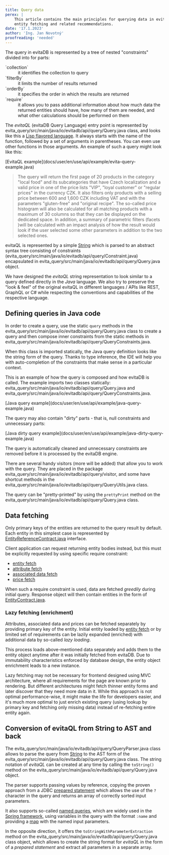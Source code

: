 ```yaml
---
title: Query data
perex: |
    This article contains the main principles for querying data in evitaDB, the description of the data API regarding
    entity fetching and related recommendations.
date: '17.1.2023'
author: 'Ing. Jan Novotný'
proofreading: 'needed'
---
```


The query in evitaDB is represented by a tree of nested "constraints" divided into for parts:

<dl>
    <dt>`collection`</dt>
    <dd>it identifies the collection to query</dd>
    <dt>`filterBy`</dt>
    <dd>it limits the number of results returned</dd>
    <dt>`orderBy`</dt>
    <dd>it specifies the order in which the results are returned</dd>
    <dt>`require`</dt>
    <dd>it allows you to pass additional information about how much data the returned entities should have, 
    how many of them are needed, and what other calculations should be performed on them</dd>
</dl>

The *evitaQL* (evitaDB Query Language) entry point is represented by 
<SourceClass>evita_query/src/main/java/io/evitadb/api/query/Query.java</SourceClass> class, and looks like this 
a [Lisp flavored language](https://en.wikipedia.org/wiki/Lisp_(programming_language)). It always starts with 
the name of the function, followed by a set of arguments in parentheses. You can even use other functions 
in those arguments. An example of such a query might look like this:

<SourceCodeTabs>
[EvitaQL example](docs/user/en/use/api/example/evita-query-example.java)
</SourceCodeTabs>

> The query will return the first page of 20 products in the category "local food" and its subcategories that have 
> Czech localization and a valid price in one of the price lists "VIP", "loyal customer" or "regular prices" in the 
> currency CZK. It also filters only products with a selling price between 600 and 1,600 CZK including VAT and with the 
> parameters "gluten-free" and "original recipe".
> The so-called price histogram will also be calculated for all matching products with a maximum of 30 columns so that 
> they can be displayed on the dedicated space. In addition, a summary of parametric filters (facets )will be 
> calculated with an impact analysis of how the result would look if the user selected some other parameters in addition 
> to the two selected ones.

evitaQL is represented by a simple
[String](https://docs.oracle.com/en/java/javase/17/docs/api/java.base/java/lang/String.html) which is parsed to
an abstract syntax tree consisting of constraints 
(<SourceClass>evita_query/src/main/java/io/evitadb/api/query/Constraint.java</SourceClass>) encapsulated in 
<SourceClass>evita_query/src/main/java/io/evitadb/api/query/Query.java</SourceClass> object.

We have designed the *evitaQL* string representation to look similar to a query defined directly in the *Java* language. 
We also try to preserve the "look & feel" of the original evitaQL in different languages / APIs like REST, GraphQL or C#
while respecting the conventions and capabilities of the respective language.

<LanguageSpecific to="java">

## Defining queries in Java code

In order to create a query, use the static `query` methods in the
<SourceClass>evita_query/src/main/java/io/evitadb/api/query/Query.java</SourceClass> class to create a query and then
compose inner constraints from the static methods in
<SourceClass>evita_query/src/main/java/io/evitadb/api/query/QueryConstraints.java</SourceClass>.

When this class is imported statically, the Java query definition looks like the string form of the query.
Thanks to type inference, the IDE will help you with auto-completion of the constraints that make sense in a particular
context.

This is an example of how the query is composed and how evitaDB is called. The example imports two classes statically:
<SourceClass>evita_query/src/main/java/io/evitadb/api/query/Query.java</SourceClass> and
<SourceClass>evita_query/src/main/java/io/evitadb/api/query/QueryConstraints.java</SourceClass>.

<SourceCodeTabs>
[Java query example](docs/user/en/use/api/example/java-query-example.java)
</SourceCodeTabs>

The query may also contain "dirty" parts - that is, null constraints and unnecessary parts:

<SourceCodeTabs>
[Java dirty query example](docs/user/en/use/api/example/java-dirty-query-example.java)
</SourceCodeTabs>

The query is automatically cleaned and unnecessary constraints are removed before it is processed by the evitaDB engine.

There are several handy visitors (more will be added) that allow you to work with the query. They are placed in the package
<SourceClass>evita_query/src/main/java/io/evitadb/api/query/visitor</SourceClass>, and some have shortcut methods in the
<SourceClass>evita_query/src/main/java/io/evitadb/api/query/QueryUtils.java</SourceClass> class.

The query can be "pretty-printed" by using the `prettyPrint` method on the
<SourceClass>evita_query/src/main/java/io/evitadb/api/query/Query.java</SourceClass> class.

</LanguageSpecific>

## Data fetching

Only primary keys of the entities are returned to the query result by default. Each entity in this simplest case is
represented by <SourceClass>[EntityReferenceContract.java](https://github.com/FgForrest/evitaDB-research/blob/master/evita_api/src/main/java/io/evitadb/api/data/EntityReferenceContract.java)</SourceClass>
interface.

Client application can request returning entity bodies instead, but this must be explicitly requested by using specific
require constraint:

- [entity fetch](querying/query_language#entity-body)
- [attribute fetch](querying/query_language#attributes)
- [associated data fetch](querying/query_language#associated-data)
- [price fetch](querying/query_language#prices)

When such a require constraint is used, data are fetched *greedily* during initial query. Response object will then
contain entities in the form of <SourceClass>[EntityContract.java](https://github.com/FgForrest/evitaDB-research/blob/master/evita_api/src/main/java/io/evitadb/api/data/EntityContract.java)</SourceClass>.

### Lazy fetching (enrichment)

Attributes, associated data and prices can be fetched separately by providing primary key of the entity. Initial entity
loaded by [entity fetch](querying/query_language#entity-body) or by limited set of requirements can be lazily expanded (enriched)
with additional data by so-called *lazy loading*.

This process loads above-mentioned data separately and adds them to the entity object anytime after it was initially
fetched from evitaDB. Due to immutability characteristics enforced by database design, the entity object enrichment
leads to a new instance.

Lazy fetching may not be necessary for frontend designed using MVC architecture, where all requirements for the page
are known prior to rendering. But different architectures might fetch thinner entity forms and later discover that
they need more data in it. While this approach is not optimal performance-wise, it might make the life for developers
easier, and it's much more optimal to just enrich existing query (using lookup by primary key and fetching only missing
data) instead of re-fetching entire entity again.

## Conversion of evitaQL from String to AST and back

The <SourceClass>evita_query/src/main/java/io/evitadb/api/query/QueryParser.java</SourceClass> class allows to parse
the query from [String](https://docs.oracle.com/en/java/javase/17/docs/api/java.base/java/lang/String.html) to the AST
form of the <SourceClass>evita_query/src/main/java/io/evitadb/api/query/Query.java</SourceClass> class.
The string notation of *evitaQL* can be created at any time by calling the `toString()` method on the
<SourceClass>evita_query/src/main/java/io/evitadb/api/query/Query.java</SourceClass> object.

The parser supports passing values by reference, copying the proven approach from a JDBC
[prepared statement](https://docs.oracle.com/javase/tutorial/jdbc/basics/prepared.html)
which allows the use of the `?` character in the query and returns an array of correctly sorted input parameters.

It also supports so-called [named queries](https://docs.spring.io/spring-framework/docs/current/javadoc-api/org/springframework/jdbc/core/namedparam/NamedParameterJdbcTemplate.html),
which are widely used in the [Spring framework](https://spring.io/projects/spring-data-jdbc), using variables in the
query with the format `:name` and providing a [map](https://docs.oracle.com/javase/8/docs/api/java/util/Map.html) with
the named input parameters.

In the opposite direction, it offers the `toStringWithParameterExtraction` method on the
<SourceClass>evita_query/src/main/java/io/evitadb/api/query/Query.java</SourceClass> class object, which allows to
create the string format for *evitaQL* in the form of a *prepared statement* and extract all parameters in a separate
array.